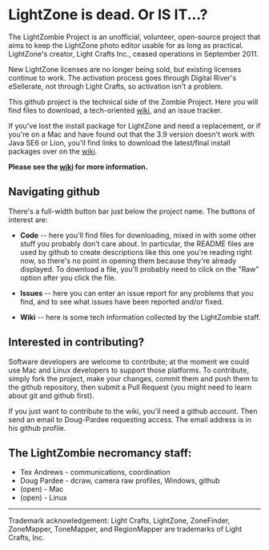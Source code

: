 # LightZone is dead. Or IS IT...?

The LightZombie Project is an unofficial, volunteer, open-source project
that aims to keep the LightZone photo editor usable for as long as practical.
LightZone's creator, Light Crafts Inc., ceased operations in September 2011.

New LightZone licenses are no longer being sold,
but existing licenses continue to work.
The activation process goes through Digital River's eSellerate,
not through Light Crafts, so activation isn't a problem.

This github project is the technical side of the Zombie Project.
Here you will find files to download,
a tech-oriented [wiki](https://github.com/Doug-Pardee/LightZombie/wiki),
and an issue tracker.

If you've lost the install package for LightZone and need a replacement,
or if you're on a Mac and have found out that
the 3.9 version doesn't work with Java SE6 or Lion,
you'll find links to download the latest/final install packages
over on the [wiki](https://github.com/Doug-Pardee/LightZombie/wiki).

**Please see the [wiki](https://github.com/Doug-Pardee/LightZombie/wiki)
for more information.**

## Navigating github

There's a full-width button bar just below the project name.
The buttons of interest are:

* **Code** -- here you'll find files for downloading,
mixed in with some other stuff you probably don't care about.
In particular, the README files are used by github
to create descriptions like this one you're reading right now,
so there's no point in opening them because they're already displayed.
To download a file,
you'll probably need to click on the "Raw" option after you click the file.

* **Issues** -- here you can enter an issue report for any problems that
you find, and to see what issues have been reported and/or fixed.

* **Wiki** -- here is some tech information collected by the LightZombie
staff.

## Interested in contributing?

Software developers are welcome to contribute;
at the moment we could use Mac and Linux developers to support those platforms.
To contribute, simply fork the project,
make your changes, commit them and push them to the github repository,
then submit a Pull Request (you might need to learn about git and github first).

If you just want to contribute to the wiki, you'll need a github account.
Then send an email to Doug-Pardee requesting access.
The email address is in his github profile.

## The LightZombie necromancy staff:

* Tex Andrews - communications, coordination
* Doug Pardee - dcraw, camera raw profiles, Windows, github
* (open) - Mac
* (open) - Linux

----------

Trademark acknowledgement: Light Crafts, LightZone, ZoneFinder, ZoneMapper,
ToneMapper, and RegionMapper are trademarks of Light Crafts, Inc.
